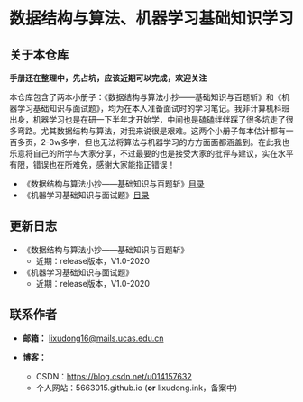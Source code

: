 # 数据结构与算法、机器学习基础知识学习

## 关于本仓库

**手册还在整理中，先占坑，应该近期可以完成，欢迎关注**

本仓库包含了两本小册子：《数据结构与算法小抄——基础知识与百题斩》和《机器学习基础知识与面试题》，均为在本人准备面试时的学习笔记。我非计算机科班出身，机器学习也是在研一下半年才开始学，中间也是磕磕绊绊踩了很多坑走了很多弯路。尤其数据结构与算法，对我来说很是艰难。这两个小册子每本估计都有一百多页，2-3w多字，但也无法将算法与机器学习的方方面面都涵盖到。在此我也乐意将自己的所学与大家分享，不过最要的也是接受大家的批评与建议，实在水平有限，错误也在所难免，感谢大家能指正错误！

- 《数据结构与算法小抄——基础知识与百题斩》[目录](https://github.com/5663015/data-structure-machine-learning-interview/blob/master/数据结构与算法小抄目录.md)
- 《机器学习基础知识与面试题》[目录](https://github.com/5663015/data-structure-machine-learning-interview/blob/master/机器学习基础知识与面试题目录.md)

## 更新日志

- 《数据结构与算法小抄——基础知识与百题斩》
  - 近期：release版本，V1.0-2020
- 《机器学习基础知识与面试题》
  - 近期：release版本，V1.0-2020

## 联系作者

- **邮箱：** lixudong16@mails.ucas.edu.cn

- **博客：**
  - CSDN：https://blog.csdn.net/u014157632
  - 个人网站：5663015.github.io  (**or**    lixudong.ink，备案中)